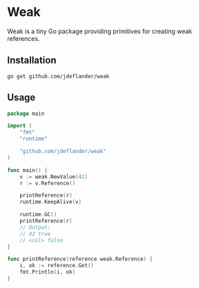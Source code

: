 # Weak

Weak is a tiny Go package providing primitives for creating weak references.

## Installation

```
go get github.com/jdeflander/weak
```

## Usage

```go
package main

import (
	"fmt"
	"runtime"

	"github.com/jdeflander/weak"
)

func main() {
	v := weak.NewValue(42)
	r := v.Reference()

	printReference(r)
	runtime.KeepAlive(v)

	runtime.GC()
	printReference(r)
	// Output:
	// 42 true
	// <nil> false
}

func printReference(reference weak.Reference) {
	i, ok := reference.Get()
	fmt.Println(i, ok)
}
```
